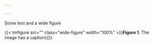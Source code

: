 ```yaml
---

---
```

Some text and a wide figure

{{< tmfigure src="" class="wide-figure" width="100%" >}}**Figure 1.** The image has a caption{{</tmfigure>}}


